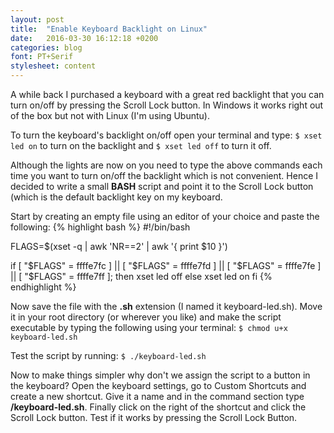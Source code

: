 ```yaml
---
layout: post
title:  "Enable Keyboard Backlight on Linux"
date:   2016-03-30 16:12:18 +0200
categories: blog
font: PT+Serif
stylesheet: content
---
```

A while back I purchased a keyboard with a great red backlight that you can turn on/off by pressing the Scroll Lock button. In Windows it works right out of the box but not with Linux (I'm using Ubuntu).

To turn the keyboard's backlight on/off open your terminal and type:
`$ xset led on`
to turn on the backlight and
`$ xset led off`
to turn it off.

Although the lights are now on you need to type the above commands each time you
want to turn on/off the backlight which is not convenient. Hence I decided to
write a small **BASH** script and point it to the Scroll Lock button (which is the
default backlight key on my keyboard.

Start by creating an empty file using an editor of your choice and paste the following:
{% highlight bash %}
#!/bin/bash

FLAGS=$(xset -q | awk 'NR==2' | awk '{ print $10 }')

if [ "$FLAGS" = ffffe7fc ] || [ "$FLAGS" = ffffe7fd ] || [ "$FLAGS" = ffffe7fe ] || [ "$FLAGS" = ffffe7ff ]; then
  xset led off
else
  xset led on
fi
{% endhighlight %}

Now save the file with the **.sh** extension (I named it keyboard-led.sh).
Move it in your root directory (or wherever you like) and make the script
executable by typing the following using your terminal:
`$ chmod u+x keyboard-led.sh`

Test the script by running:
`$ ./keyboard-led.sh`

Now to make things simpler why don't we assign the script to a button in the
keyboard? Open the keyboard settings, go to Custom Shortcuts and create
a new shortcut. Give it a name and in the command section type **/keyboard-led.sh**.
Finally click on the right of the shortcut and click the Scroll Lock button.
Test if it works by pressing the Scroll Lock Button.
